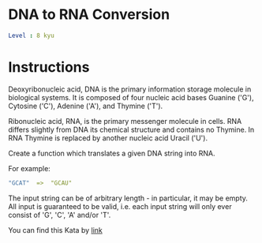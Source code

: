 # DNA to RNA Conversion

```yaml
Level : 8 kyu
```



# Instructions
Deoxyribonucleic acid, DNA is the primary information storage molecule in biological systems. It is composed of four nucleic acid bases Guanine ('G'), Cytosine ('C'), Adenine ('A'), and Thymine ('T').

Ribonucleic acid, RNA, is the primary messenger molecule in cells. RNA differs slightly from DNA its chemical structure and contains no Thymine. In RNA Thymine is replaced by another nucleic acid Uracil ('U').

Create a function which translates a given DNA string into RNA.

For example:
```yaml
"GCAT"  =>  "GCAU"
```

 The input string can be of arbitrary length - in particular, it may be empty. All input is guaranteed to be valid, i.e. each input string will only ever consist of 'G', 'C', 'A' and/or 'T'.



You can find this Kata by [link](https://www.codewars.com/kata/5556282156230d0e5e000089/train/java)
